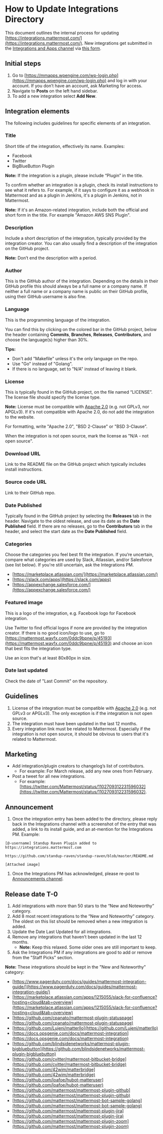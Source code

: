 # How to Update Integrations Directory

This document outlines the internal process for updating [https://integrations.mattermost.com/](https://integrations.mattermost.com/). New integrations get submitted in the [Integrations and Apps channel](https://community.mattermost.com/core/channels/integrations) via [this form](https://spinpunch.wufoo.com/forms/mattermost-integrations-and-installers/).

## Initial steps

1. Go to [https://mmapps.wpengine.com/wp-login.php](https://mmapps.wpengine.com/wp-login.php) and log in with your account. If you don’t have an account, ask Marketing for access.
2. Navigate to **Posts** on the left hand sidebar.
3. To add a new integration select **Add New**.

## Integration elements

The following includes guidelines for specific elements of an integration.

### Title

Short title of the integration, effectively its name. Examples:

* Facebook
* Twitter
* BigBlueButton Plugin

**Note:** If the integration is a plugin, please include “Plugin” in the title.

To confirm whether an integration is a plugin, check its install instructions to see what it refers to. For example, if it says to configure it as a webhook in Mattermost and as a plugin in Jenkins, it's a plugin in Jenkins, not in Mattermost.

**Note:** If it's an Amazon-related integration, include both the official and short form in the title. For example "Amazon AWS SNS Plugin".

### Description

Include a short description of the integration, typically provided by the integration creator. You can also usually find a description of the integration on the GitHub project.

**Note:** Don’t end the description with a period.

### Author

This is the GitHub author of the integration. Depending on the details in their GitHub profile this should always be a full name or a company name. If neither a full name or a company name is public on their GitHub profile, using their GitHub username is also fine.

### Language

This is the programming language of the integration.

You can find this by clicking on the colored bar in the GitHub project, below the header containing **Commits**, **Branches**, **Releases**, **Contributors**, and choose the language\(s\) higher than 30%.

**Tips:**

* Don't add "Makefile" unless it's the only language on the repo.
* Use "Go" instead of "Golang".
* If there is no language, set to "N/A" instead of leaving it blank.

### License

This is typically found in the GitHub project, on the file named “LICENSE”. The license file should specify the license type.

**Note:** License must be compatible with [Apache 2.0](https://apache.org/legal/resolved.html#category-a) \(e.g. not GPLv3, nor APGLv3\). If it's not compatible with Apache 2.0, do not add the integration to the website.

For formatting, write "Apache 2.0", "BSD 2-Clause" or "BSD 3-Clause".

When the integration is not open source, mark the license as "N/A - not open source".

### Download URL

Link to the README file on the GitHub project which typically includes install instructions.

### Source code URL

Link to their GitHub repo.

### Date Published

Typically found in the GitHub project by selecting the **Releases** tab in the header. Navigate to the oldest release, and use its date as the **Date Published** field. If there are no releases, go to the **Contributors** tab in the header, and select the start date as the **Date Published** field.

### Categories

Choose the categories you feel best fit the integration. If you’re uncertain, compare what categories are used by Slack, Atlassian, and/or Salesforce \(see list below\). If you're still uncertain, ask the Integrations PM.

* [https://marketplace.atlassian.com/](https://marketplace.atlassian.com/)
* [https://slack.com/apps](https://slack.com/apps)
* [https://appexchange.salesforce.com/](https://appexchange.salesforce.com/)

### Featured image

This is a logo of the integration, e.g. Facebook logo for Facebook integration.

Use Twitter to find official logos if none are provided by the integration creator. If there is no good icon/logo to use, go to [https://mattermost.wayfx.com/0ddc9bpne/p/45193](https://mattermost.wayfx.com/0ddc9bpne/p/45193) and choose an icon that best fits the integration type.

Use an icon that's at least 80x80px in size.

### Date last updated

Check the date of "Last Commit" on the repository.

## Guidelines

1. License of the integration must be compatible with [Apache 2.0](https://apache.org/legal/resolved.html#category-a) \(e.g. not GPLv3 or APGLv3\). The only exception is if the integration is not open source.
2. The integration must have been updated in the last 12 months.
3. Every integration link must be related to Mattermost. Especially if the integration is not open source, it should be obvious to users that it's related to Mattermost.

## Marketing

* Add integration/plugin creators to changelog’s list of contributors.
  * For example: For March release, add any new ones from February.
* Post a tweet for all new integrations.
  * For example: [https://twitter.com/Mattermost/status/1102709312231596032](https://twitter.com/Mattermost/status/1102709312231596032).

## Announcement

1. Once the integration entry has been added to the directory, please reply back in the Integrations channel with a screenshot of the entry that was added, a link to its install guide, and an at-mention for the Integrations PM. Example:

```text
[@-username] Standup Raven Plugin added to https://integrations.mattermost.com

https://github.com/standup-raven/standup-raven/blob/master/README.md

[Attached image]
```

1. Once the Integrations PM has acknowledged, please re-post to [Announcements channel](https://community.mattermost.com/private-core/channels/announcements).

## Release date T-0

1. Add integrations with more than 50 stars to the “New and Noteworthy” category.
2. Add 8 most recent integrations to the “New and Noteworthy” category. The oldest on this list should be removed when a new integration is added.
3. Update the Date Last Updated for all integrations.
4. Remove any integrations that haven’t been updated in the last 12 months.
   * **Note:** Keep this relaxed. Some older ones are still important to keep.
5. Ask the Integrations PM if any integrations are good to add or remove from the "Staff Picks" section.

**Note:** These integrations should be kept in the "New and Noteworthy" category:

* [https://www.pagerduty.com/docs/guides/mattermost-integration-guide/](https://www.pagerduty.com/docs/guides/mattermost-integration-guide/)
* [https://marketplace.atlassian.com/apps/1215055/slack-for-confluence?hosting=cloud&tab=overview](https://marketplace.atlassian.com/apps/1215055/slack-for-confluence?hosting=cloud&tab=overview)
* [https://github.com/cpanato/mattermost-plugin-statuspage](https://github.com/cpanato/mattermost-plugin-statuspage)
* [https://github.com/Lujeni/matterllo](https://github.com/Lujeni/matterllo)
* [https://docs.opsgenie.com/docs/mattermost-integration](https://docs.opsgenie.com/docs/mattermost-integration)
* [https://github.com/blindsidenetworks/mattermost-plugin-bigbluebutton](https://github.com/blindsidenetworks/mattermost-plugin-bigbluebutton)
* [https://github.com/cvitter/mattermost-bitbucket-bridge](https://github.com/cvitter/mattermost-bitbucket-bridge)
* [https://github.com/42wim/matterbridge](https://github.com/42wim/matterbridge)
* [https://github.com/loafoe/hubot-matteruser](https://github.com/loafoe/hubot-matteruser)
* [https://github.com/mattermost/mattermost-plugin-github](https://github.com/mattermost/mattermost-plugin-github)
* [https://github.com/mattermost/mattermost-bot-sample-golang](https://github.com/mattermost/mattermost-bot-sample-golang)
* [https://github.com/mattermost/mattermost-plugin-jira](https://github.com/mattermost/mattermost-plugin-jira)
* [https://github.com/mattermost/mattermost-plugin-zoom](https://github.com/mattermost/mattermost-plugin-zoom)

